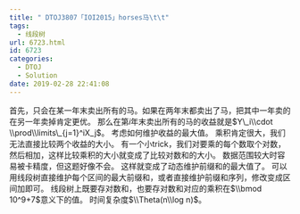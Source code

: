 ```yaml
---
title: " DTOJ3807「IOI2015」horses马\t\t"
tags:
  - 线段树
url: 6723.html
id: 6723
categories:
  - DTOJ
  - Solution
date: 2019-02-28 22:41:08
---
```


首先，只会在某一年末卖出所有的马。如果在两年末都卖出了马，把其中一年卖的在另一年卖掉肯定更优。 那么在第$i$年末卖出所有的马的收益就是$Y\_i\\cdot \\prod\\limits\_{j=1}^iX_j$。 考虑如何维护收益的最大值。 乘积肯定很大，我们无法直接比较两个收益的大小。 有一个小trick，我们对要乘的每个数取个对数，然后相加，这样比较乘积的大小就变成了比较对数和的大小。 数据范围较大时容易被卡精度，但这题好像不会。 这样就变成了动态维护前缀和的最大值了。 可以用线段树直接维护每个区间的最大前缀和，或者直接维护前缀和序列，修改变成区间加即可。 线段树上既要存对数和，也要存对数和对应的乘积在$\\bmod 10^9+7$意义下的值。 时间复杂度$\\Theta(n\\log n)$。